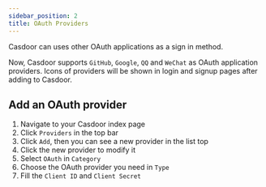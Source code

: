 ```yaml
---
sidebar_position: 2
title: OAuth Providers
---
```


Casdoor can uses other OAuth applications as a sign in method.

Now, Casdoor supports `GitHub`, `Google`, `QQ` and `WeChat` as OAuth application providers. Icons of providers will be shown in login and signup pages after adding to Casdoor.

## Add an OAuth provider

1. Navigate to your Casdoor index page
2. Click `Providers` in the top bar
3. Click `Add`, then you can see a new provider in the list top
4. Click the new provider to modify it
5. Select `OAuth` in  `Category`
6. Choose the OAuth provider you need in `Type`
7. Fill the `Client ID` and `Client Secret`